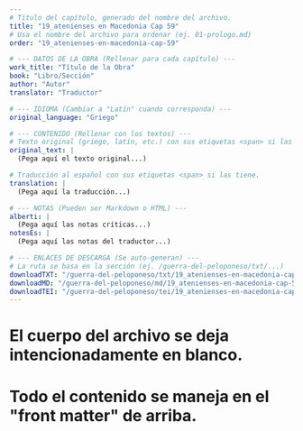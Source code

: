 ```yaml
---
# Título del capítulo, generado del nombre del archivo.
title: "19_atenienses en Macedonia Cap 59"
# Usa el nombre del archivo para ordenar (ej. 01-prologo.md)
order: "19_atenienses-en-macedonia-cap-59"

# --- DATOS DE LA OBRA (Rellenar para cada capítulo) ---
work_title: "Título de la Obra"
book: "Libro/Sección"
author: "Autor"
translator: "Traductor"

# --- IDIOMA (Cambiar a "Latín" cuando corresponda) ---
original_language: "Griego"

# --- CONTENIDO (Rellenar con los textos) ---
# Texto original (griego, latín, etc.) con sus etiquetas <span> si las tiene.
original_text: |
  (Pega aquí el texto original...)

# Traducción al español con sus etiquetas <span> si las tiene.
translation: |
  (Pega aquí la traducción...)

# --- NOTAS (Pueden ser Markdown o HTML) ---
alberti: |
  (Pega aquí las notas críticas...)
notesEs: |
  (Pega aquí las notas del traductor...)

# --- ENLACES DE DESCARGA (Se auto-generan) ---
# La ruta se basa en la sección (ej. /guerra-del-peloponeso/txt/...)
downloadTXT: "/guerra-del-peloponeso/txt/19_atenienses-en-macedonia-cap-59.txt"
downloadMD: "/guerra-del-peloponeso/md/19_atenienses-en-macedonia-cap-59.md"
downloadTEI: "/guerra-del-peloponeso/tei/19_atenienses-en-macedonia-cap-59.xml"
---
```

# El cuerpo del archivo se deja intencionadamente en blanco.
# Todo el contenido se maneja en el "front matter" de arriba.